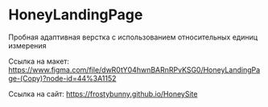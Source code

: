 # HoneyLandingPage
Пробная адаптивная верстка с использованием относительных единиц измерения

Ссылка на макет: https://www.figma.com/file/dwR0tY04hwnBARnRPvKSG0/HoneyLandingPage-(Copy)?node-id=44%3A1152

Ссылка на сайт: https://frostybunny.github.io/HoneySite
